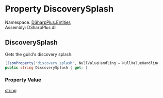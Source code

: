 # Property DiscoverySplash

Namespace: [DSharpPlus.Entities](DSharpPlus.Entities.md)  
Assembly: DSharpPlus.dll

## <a id="DSharpPlus_Entities_DiscordGuildPreview_DiscoverySplash"></a>DiscoverySplash

Gets the guild's discovery splash.

```csharp
[JsonProperty("discovery_splash", NullValueHandling = NullValueHandling.Ignore)]
public string DiscoverySplash { get; }
```

### Property Value

[string](https://learn.microsoft.com/dotnet/api/system.string)

